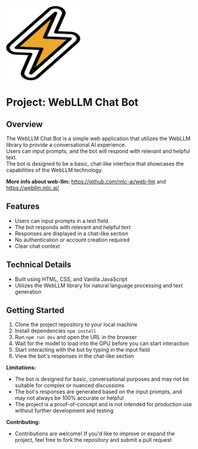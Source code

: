 <div class="header">
    <img src="public/logos/lightning.svg" alt="lightning" width="200" height="200" />
</div>

# Project: WebLLM Chat Bot

## Overview

The WebLLM Chat Bot is a simple web application that utilizes the WebLLM library to provide a conversational AI experience.  
Users can input prompts, and the bot will respond with relevant and helpful text.\
The bot is designed to be a basic, chat-like interface that showcases the capabilities of the WebLLM technology.

**More info about web-llm:** https://github.com/mlc-ai/web-llm and https://webllm.mlc.ai/

## Features

* Users can input prompts in a text field
* The bot responds with relevant and helpful text
* Responses are displayed in a chat-like section
* No authentication or account creation required
* Clear chat context

## Technical Details
* Built using HTML, CSS, and Vanilla JavaScript
* Utilizes the WebLLM library for natural language processing and text generation

## Getting Started
1. Clone the project repository to your local machine
2. Install dependencies `npm install`
3. Run `npm run dev` and open the URL in the browser
4. Wait for the model to load into the GPU before you can start interaction
5. Start interacting with the bot by typing in the input field
6. View the bot's responses in the chat-like section

**Limitations:**
* The bot is designed for basic, conversational purposes and may not be suitable for complex or nuanced discussions
* The bot's responses are generated based on the input prompts, and may not always be 100% accurate or helpful
* The project is a proof-of-concept and is not intended for production use without further development and testing

**Contributing:**
* Contributions are welcome! If you'd like to improve or expand the project, feel free to fork the repository and submit a pull request